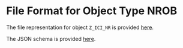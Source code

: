 # File Format for Object Type NROB

The file representation for object `Z_ICI_NR` is provided [here](./examples/z_ici_nr.json).

The JSON schema is provided [here](./nrob.json).
